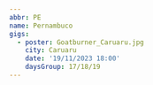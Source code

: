 ```yaml
---
abbr: PE
name: Pernambuco
gigs:
  - poster: Goatburner_Caruaru.jpg
    city: Caruaru
    date: '19/11/2023 18:00'
    daysGroup: 17/18/19
---
```


